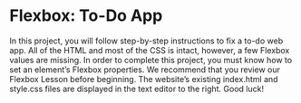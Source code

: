 # Flexbox: To-Do App

In this project, you will follow step-by-step instructions to fix a to-do web app. All of the HTML and most of the CSS is intact, however, a few Flexbox values are missing.  In order to complete this project, you must know how to set an element’s Flexbox properties.  We recommend that you review our Flexbox Lesson before beginning.  The website’s existing index.html and style.css files are displayed in the text editor to the right. Good luck!
